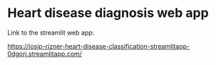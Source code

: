 # Heart disease diagnosis web app

Link to the streamlit web app:

https://josip-rizner-heart-disease-classification-streamlitapp-0dgorj.streamlitapp.com/